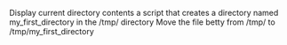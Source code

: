 Display current directory contents
a script that creates a directory named my_first_directory in the /tmp/ directory
Move the file betty from /tmp/ to /tmp/my_first_directory
